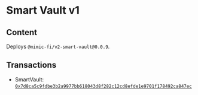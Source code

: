 # Smart Vault v1

## Content

Deploys `@mimic-fi/v2-smart-vault@0.0.9`.

## Transactions

- SmartVault: [`0x7d8ca5c9fdbe3b2a9977bb618043d8f282c12cd8efde1e9701f178492ca847ec`](https://etherscan.io/tx/0x7d8ca5c9fdbe3b2a9977bb618043d8f282c12cd8efde1e9701f178492ca847ec)
